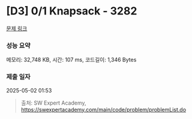 # [D3] 0/1 Knapsack - 3282 

[문제 링크](https://swexpertacademy.com/main/code/problem/problemDetail.do?contestProbId=AWBJAVpqrzQDFAWr) 

### 성능 요약

메모리: 32,748 KB, 시간: 107 ms, 코드길이: 1,346 Bytes

### 제출 일자

2025-05-02 01:53



> 출처: SW Expert Academy, https://swexpertacademy.com/main/code/problem/problemList.do